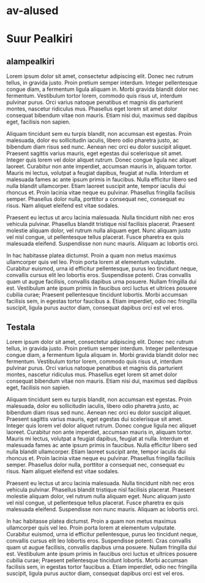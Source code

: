 # av-alused

# Suur Pealkiri

## alampealkiri
Lorem ipsum dolor sit amet, consectetur adipiscing elit. Donec nec rutrum tellus, in gravida justo. Proin pretium semper interdum. Integer pellentesque congue diam, a fermentum ligula aliquam in. Morbi gravida blandit dolor nec fermentum. Vestibulum tortor lorem, commodo quis risus ut, interdum pulvinar purus. Orci varius natoque penatibus et magnis dis parturient montes, nascetur ridiculus mus. Phasellus eget lorem sit amet dolor consequat bibendum vitae non mauris. Etiam nisi dui, maximus sed dapibus eget, facilisis non sapien.

Aliquam tincidunt sem eu turpis blandit, non accumsan est egestas. Proin malesuada, dolor eu sollicitudin iaculis, libero odio pharetra justo, ac bibendum diam risus sed nunc. Aenean nec orci eu dolor suscipit aliquet. Praesent sagittis varius mauris, eget egestas dui scelerisque sit amet. Integer quis lorem vel dolor aliquet rutrum. Donec congue ligula nec aliquet laoreet. Curabitur non ante imperdiet, accumsan mauris in, aliquam tortor. Mauris mi lectus, volutpat a feugiat dapibus, feugiat at nulla. Interdum et malesuada fames ac ante ipsum primis in faucibus. Nulla efficitur libero sed nulla blandit ullamcorper. Etiam laoreet suscipit ante, tempor iaculis dui rhoncus et. Proin lacinia vitae neque eu pulvinar. Phasellus fringilla facilisis semper. Phasellus dolor nulla, porttitor a consequat nec, consequat eu risus. Nam aliquet eleifend est vitae sodales.

Praesent eu lectus ut arcu lacinia malesuada. Nulla tincidunt nibh nec eros vehicula pulvinar. Phasellus blandit tristique nisl facilisis placerat. Praesent molestie aliquam dolor, vel rutrum nulla aliquam eget. Nunc aliquam justo vel nisl congue, ut pellentesque tellus placerat. Fusce pharetra ex quis malesuada eleifend. Suspendisse non nunc mauris. Aliquam ac lobortis orci.

In hac habitasse platea dictumst. Proin a quam non metus maximus ullamcorper quis vel leo. Proin porta lorem at elementum vulputate. Curabitur euismod, urna id efficitur pellentesque, purus leo tincidunt neque, convallis cursus elit leo lobortis eros. Suspendisse potenti. Cras convallis quam ut augue facilisis, convallis dapibus urna posuere. Nullam fringilla dui est. Vestibulum ante ipsum primis in faucibus orci luctus et ultrices posuere cubilia curae; Praesent pellentesque tincidunt lobortis. Morbi accumsan facilisis sem, in egestas tortor faucibus a. Etiam imperdiet, odio nec fringilla suscipit, ligula purus auctor diam, consequat dapibus orci est vel eros.
## Testala
Lorem ipsum dolor sit amet, consectetur adipiscing elit. Donec nec rutrum tellus, in gravida justo. Proin pretium semper interdum. Integer pellentesque congue diam, a fermentum ligula aliquam in. Morbi gravida blandit dolor nec fermentum. Vestibulum tortor lorem, commodo quis risus ut, interdum pulvinar purus. Orci varius natoque penatibus et magnis dis parturient montes, nascetur ridiculus mus. Phasellus eget lorem sit amet dolor consequat bibendum vitae non mauris. Etiam nisi dui, maximus sed dapibus eget, facilisis non sapien.

Aliquam tincidunt sem eu turpis blandit, non accumsan est egestas. Proin malesuada, dolor eu sollicitudin iaculis, libero odio pharetra justo, ac bibendum diam risus sed nunc. Aenean nec orci eu dolor suscipit aliquet. Praesent sagittis varius mauris, eget egestas dui scelerisque sit amet. Integer quis lorem vel dolor aliquet rutrum. Donec congue ligula nec aliquet laoreet. Curabitur non ante imperdiet, accumsan mauris in, aliquam tortor. Mauris mi lectus, volutpat a feugiat dapibus, feugiat at nulla. Interdum et malesuada fames ac ante ipsum primis in faucibus. Nulla efficitur libero sed nulla blandit ullamcorper. Etiam laoreet suscipit ante, tempor iaculis dui rhoncus et. Proin lacinia vitae neque eu pulvinar. Phasellus fringilla facilisis semper. Phasellus dolor nulla, porttitor a consequat nec, consequat eu risus. Nam aliquet eleifend est vitae sodales.

Praesent eu lectus ut arcu lacinia malesuada. Nulla tincidunt nibh nec eros vehicula pulvinar. Phasellus blandit tristique nisl facilisis placerat. Praesent molestie aliquam dolor, vel rutrum nulla aliquam eget. Nunc aliquam justo vel nisl congue, ut pellentesque tellus placerat. Fusce pharetra ex quis malesuada eleifend. Suspendisse non nunc mauris. Aliquam ac lobortis orci.

In hac habitasse platea dictumst. Proin a quam non metus maximus ullamcorper quis vel leo. Proin porta lorem at elementum vulputate. Curabitur euismod, urna id efficitur pellentesque, purus leo tincidunt neque, convallis cursus elit leo lobortis eros. Suspendisse potenti. Cras convallis quam ut augue facilisis, convallis dapibus urna posuere. Nullam fringilla dui est. Vestibulum ante ipsum primis in faucibus orci luctus et ultrices posuere cubilia curae; Praesent pellentesque tincidunt lobortis. Morbi accumsan facilisis sem, in egestas tortor faucibus a. Etiam imperdiet, odio nec fringilla suscipit, ligula purus auctor diam, consequat dapibus orci est vel eros.
